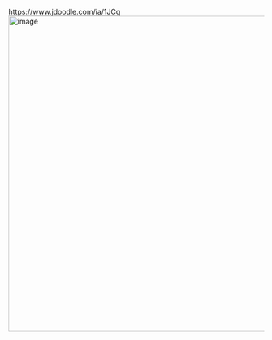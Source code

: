 https://www.jdoodle.com/ia/1JCq
<img width="1790" height="622" alt="image" src="https://github.com/user-attachments/assets/49a321dc-6873-4957-8f5b-a62525a3dd09" />
